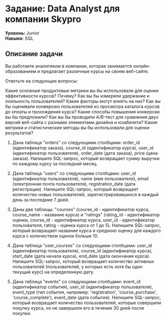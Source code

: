 # Задание: Data Analyst для компании Skypro 
**Уровень:** Junior  
**Навыки:** SQL

## Описание задачи
Вы работаете аналитиком в компании, которая занимается онлайн-образованием и предлагает различные курсы на своем веб-сайте. 

Ответьте на следующие вопросы:

Какие основные продуктовые метрики вы бы использовали для оценки эффективности курсов? Почему?
Как вы бы измеряли удержание и лояльность пользователей? Какие факторы могут влиять на них?
Как вы бы оценивали конверсию пользователей из просмотра каталога курсов до оплаты и прохождения курса? Какие способы повышения конверсии вы бы предложили?
Как вы бы проводили A/B-тест для сравнения двух версий веб-сайта с разными элементами дизайна и юзабилити? Какие метрики и статистические методы вы бы использовали для оценки результатов?

1. Дана таблица "orders" со следующими столбцами: order_id (идентификатор заказа), course_id (идентификатор курса), user_id (идентификатор пользователя), order_date (дата заказа), price (цена заказа).
Напишите SQL-запрос, который возвращает сумму выручки по каждому курсу за последний месяц.

2. Дана таблица "users" со следующими столбцами: user_id (идентификатор пользователя), name (имя пользователя), email (электронная почта пользователя), registration_date (дата регистрации).
Напишите SQL-запрос, который возвращает количество новых пользователей, зарегистрировавшихся в каждый день за последние 7 дней.

3. Даны две таблицы: "courses" (course_id - идентификатор курса, course_name - название курса) и "ratings" (rating_id - идентификатор оценки, course_id - идентификатор курса, user_id - идентификатор пользователя, rating - оценка курса от 1 до 5).
Напишите SQL-запрос, который возвращает название курса и среднюю оценку для каждого курса с количеством оценок больше 10.

4. Дана таблица "user_courses" со следующими столбцами: user_id (идентификатор пользователя), course_id (идентификатор курса), start_date (дата начала курса), end_date (дата окончания курса).
Напишите SQL-запрос, который возвращает количество активных пользователей (пользователей, у которых есть хотя бы один текущий курс) на определенную дату.

6. Дана таблица "events" со следующими столбцами: event_id (идентификатор события), user_id (идентификатор пользователя), event_type (тип события, например: 'registration', 'course_purchase', 'course_complete'), event_date (дата события).
Напишите SQL-запрос, который возвращает количество пользователей, которые совершили покупку курса, но не завершили его в течение 30 дней после покупки.


